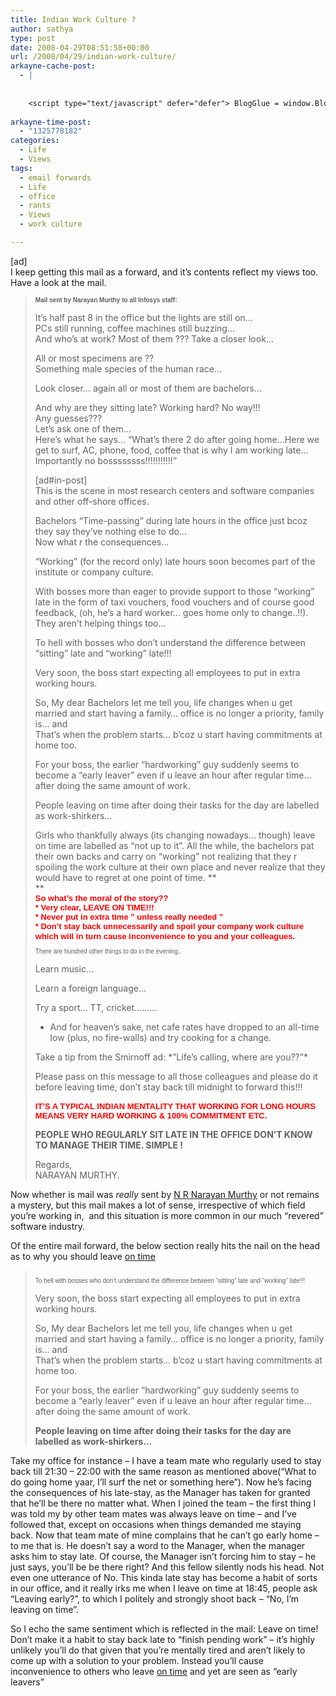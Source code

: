 ```yaml
---
title: Indian Work Culture ?
author: sathya
type: post
date: 2008-04-29T08:51:58+00:00
url: /2008/04/29/indian-work-culture/
arkayne-cache-post:
  - |
    
    
    <script type="text/javascript" defer="defer"> BlogGlue = window.BlogGlue || window.Arkayne || {}; BlogGlue.baseurl = 'http://www.blogglue.com'; BlogGlue.go = function(e, a, cid, gid) { var id = a.getAttribute('id'); var orig = a.getAttribute('href'); var target = a.getAttribute('target'); var redir = [BlogGlue.baseurl, 'link', cid, gid, ''].join('/'); redir += '?ts=' + Math.random(); redir += '&amp;url=' + escape(a.href); a.setAttribute('href', redir); setTimeout('BlogGlue.restore("' + id + '", "' + orig + '")', 0); return true; }; BlogGlue.restore = function(id, orig) { var a = document.getElementById(id); if (a) a.setAttribute('href', orig); }; </script> <div class="blogglue_plugin" style="display:block;margin:5px 0px 20px 0px;"> <h3 class="blogglue-header blogglue-inner"> More From sathyabhat </h3> <ul class="blogglue-links blogglue-inner"> <li id="blogglue-inner-1"><a href="http://sathyabh.at/2008/04/05/appraisals-appraisals/?utm_source=BlogGlue_network&amp;utm_medium=BlogGlue_Plugin" id="blogglue-2950752" target="_parent" onclick="return BlogGlue.go(event, this, 2947727, 2950752);" title="Appraisals, Appraisals » My World">Appraisals, Appraisals » My World</a></li> <li id="blogglue-inner-2"><a href="http://sathyabh.at/2008/09/21/onsite-opportunity-beckons/?utm_source=BlogGlue_network&amp;utm_medium=BlogGlue_Plugin" id="blogglue-2942168" target="_parent" onclick="return BlogGlue.go(event, this, 2947727, 2942168);" title="Onsite opportunity beckons » My World">Onsite opportunity beckons » My World</a></li> <li id="blogglue-inner-3"><a href="http://sathyabh.at/2008/03/30/sony-ericsson-p1i-review/?utm_source=BlogGlue_network&amp;utm_medium=BlogGlue_Plugin" id="blogglue-2953377" target="_parent" onclick="return BlogGlue.go(event, this, 2947727, 2953377);" title="Sony Ericsson P1i Review » My World">Sony Ericsson P1i Review » My World</a></li> </ul> <div class="blogglue-footer" style="margin:10px 0px;display:block !important"> <a href="http://www.blogglue.com/12928-ab7e24be6f12e678fc1a468df18f3f3f/?utm_source=BlogGlue%20Plugin&amp;utm_medium=Recommend&amp;utm_campaign=Plugin&amp;coupon=SATHYABHAT&amp;blogglue_page=2947727" target="_blank" style="text-decoration:none !important;"> <img src="http://www.gravatar.com/avatar.php?default=%2F%2Fs3.amazonaws.com%2Farkayne-media%2Fimg%2Fprofile%2Fdefault_sm.png&amp;size=24&amp;gravatar_id=1375f202e61682cc4963295f4b0430dc" width="24" height="24" border="0" alt="Blog Margeting Related Posts Plugin For sathyabhat" style="display:inline;margin: 0 5px 0 10px; border:1px solid #AAA; width: 24px !important; height: 24px; !important;"/><span style="position:relative;top:-8px;font-family:'Trebuchet MS'; font-size: 0.8em;">Ask <strong>sathyabhat</strong> To Recommend Your Posts</span> </a> <img class="blogglue-hit" style="border:none;left:-9999px;position:absolute;" src="http://www.blogglue.com/widget/hit/2947727.GIF" border="0" alt="Blog Marketing Related Posts Plugin Counter" /> </div> </div>
    
arkayne-time-post:
  - "1325778182"
categories:
  - Life
  - Views
tags:
  - email forwards
  - Life
  - office
  - rants
  - Views
  - work culture

---
```

[ad]  
I keep getting this mail as a forward, and it&#8217;s contents reflect my views too. Have a look at the mail.

> <span style="font-family: Arial; font-size: x-small;"><strong>Mail sent by Narayan Murthy to all Infosys staff:</strong></span>
> 
> It&#8217;s half past 8 in the office but the lights are still on&#8230;  
> PCs still running, coffee machines still buzzing&#8230;  
> And who&#8217;s at work? Most of them ??? Take a closer look&#8230;
> 
> All or most specimens are ??  
> Something male species of the human race&#8230;
> 
> Look closer&#8230; again all or most of them are bachelors&#8230;
> 
> And why are they sitting late? Working hard? No way!!!  
> Any guesses???  
> Let&#8217;s ask one of them&#8230;  
> Here&#8217;s what he says&#8230; &#8220;What&#8217;s there 2 do after going home&#8230;Here we get to surf, AC, phone, food, coffee that is why I am working late&#8230;Importantly no bossssssss!!!!!!!!!!!&#8221;
> 
> <!--more-->
> 
>  
> [ad#in-post]  
> This is the scene in most research centers and software companies and other off-shore offices.
> 
> Bachelors &#8220;Time-passing&#8221; during late hours in the office just bcoz they say they&#8217;ve nothing else to do&#8230;  
> Now what r the consequences&#8230;
> 
> &#8220;Working&#8221; (for the record only) late hours soon becomes part of the institute or company culture.
> 
> With bosses more than eager to provide support to those &#8220;working&#8221; late in the form of taxi vouchers, food vouchers and of course good feedback, (oh, he&#8217;s a hard worker&#8230; goes home only to change..!!).  
> They aren&#8217;t helping things too&#8230;
> 
> To hell with bosses who don&#8217;t understand the difference between &#8220;sitting&#8221; late and &#8220;working&#8221; late!!!
> 
> Very soon, the boss start expecting all employees to put in extra working hours.
> 
> So, My dear Bachelors let me tell you, life changes when u get married and start having a family&#8230; office is no longer a priority, family is&#8230; and  
> That&#8217;s when the problem starts&#8230; b&#8217;coz u start having commitments at home too.
> 
> For your boss, the earlier &#8220;hardworking&#8221; guy suddenly seems to become a &#8220;early leaver&#8221; even if u leave an hour after regular time&#8230; after doing the same amount of work.
> 
> People leaving on time after doing their tasks for the day are labelled as work-shirkers&#8230;
> 
> Girls who thankfully always (its changing nowadays&#8230; though) leave on time are labelled as &#8220;not up to it&#8221;. All the while, the bachelors pat their own backs and carry on &#8220;working&#8221; not realizing that they r spoiling the work culture at their own place and never realize that they would have to regret at one point of time. **  
>** <span style="font-family: Arial; color: red; font-size: small;"><strong><br /> So what&#8217;s the moral of the story??<br /> * Very clear, LEAVE ON TIME!!!<br /> * Never put in extra time &#8221; unless really needed &#8221;<br /> * Don&#8217;t stay back unnecessarily and spoil your company work culture which will in turn cause inconvenience to you and your colleagues.</strong></span><span style="font-size: small;"><br /> </span><span style="font-family: Arial; font-size: x-small;"><br /> There are hundred other things to do in the evening..</span>
> 
> Learn music&#8230;
> 
> Learn a foreign language&#8230;
> 
> Try a sport&#8230; TT, cricket&#8230;&#8230;&#8230;
> 
> * And for heaven&#8217;s sake, net cafe rates have dropped to an all-time low (plus, no fire-walls) and try cooking for a change.
> 
> Take a tip from the Smirnoff ad: \*&#8221;Life&#8217;s calling, where are you??&#8221;\*
> 
> Please pass on this message to all those colleagues and please do it before leaving time, don&#8217;t stay back till midnight to forward this!!!  
> <span style="font-family: Arial; color: red; font-size: small;"><strong><br /> IT&#8217;S A TYPICAL INDIAN MENTALITY THAT WORKING FOR LONG HOURS MEANS VERY HARD WORKING & 100% COMMITMENT ETC.</strong></span>
> 
> **PEOPLE WHO REGULARLY SIT LATE IN THE OFFICE DON&#8217;T KNOW TO MANAGE THEIR TIME. SIMPLE !** 
> 
> Regards,  
> NARAYAN MURTHY.

Now whether is mail was _really_ sent by [N R Narayan Murthy][1] or not remains a mystery, but this mail makes a lot of sense, irrespective of which field you&#8217;re working in,  and this situation is more common in our much &#8220;revered&#8221; software industry.

Of the entire mail forward, the below section really hits the nail on the head as to why you should leave <span style="text-decoration: underline;">on time</span>

> <span style="font-family: Arial; font-size: x-small;"><br /> To hell with bosses who don&#8217;t understand the difference between &#8220;sitting&#8221; late and &#8220;working&#8221; late!!!</span>
> 
> Very soon, the boss start expecting all employees to put in extra working hours.
> 
> So, My dear Bachelors let me tell you, life changes when u get married and start having a family&#8230; office is no longer a priority, family is&#8230; and  
> That&#8217;s when the problem starts&#8230; b&#8217;coz u start having commitments at home too.
> 
> For your boss, the earlier &#8220;hardworking&#8221; guy suddenly seems to become a &#8220;early leaver&#8221; even if u leave an hour after regular time&#8230; after doing the same amount of work.
> 
> **People leaving on time after doing their tasks for the day are labelled as work-shirkers&#8230;** 

Take my office for instance &#8211; I have a team mate who regularly used to stay back till 21:30 &#8211; 22:00 with the same reason as mentioned above(&#8220;What to do going home yaar, I&#8217;ll surf the net or something here&#8221;). Now he&#8217;s facing the consequences of his late-stay, as the Manager has taken for granted that he&#8217;ll be there no matter what. When I joined the team &#8211; the first thing I was told my by other team mates was always leave on time &#8211; and I&#8217;ve followed that, except on occasions when things demanded me staying back. Now that team mate of mine complains that he can&#8217;t go early home &#8211; to me that is. He doesn&#8217;t say a word to the Manager, when the manager asks him to stay late. Of course, the Manager isn&#8217;t forcing him to stay &#8211; he just says, you&#8217;ll be be there right? And this fellow silently nods his head. Not even one utterance of No. This kinda late stay has become a habit of sorts in our office, and it really irks me when I leave on time at 18:45, people ask  &#8220;Leaving early?&#8221;, to which I politely and strongly shoot back &#8211; &#8220;No, I&#8217;m leaving on time&#8221;.

So I echo the same sentiment which is reflected in the mail: Leave on time! Don&#8217;t make it a habit to stay back late to &#8220;finish pending work&#8221; &#8211; it&#8217;s highly unlikely you&#8217;ll do that given that you&#8217;re mentally tired and aren&#8217;t likely to come up with a solution to your problem. Instead you&#8217;ll cause inconvenience to others who leave <span style="text-decoration: underline;">on time</span> and yet are seen as &#8220;early leavers&#8221;

 [1]: http://en.wikipedia.org/wiki/N.R._Narayana_Murthy